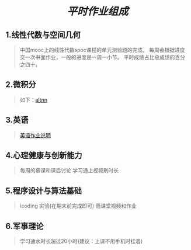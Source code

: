 # <center>*平时作业组成*

## 1.线性代数与空间几何

> 中国mooc上的线性代数spoc课程的单元测验题的完成。
> 每周会根据进度交一次书面作业，一般的进度是一周一小节。
> 平时成绩占比总成绩的百分之四十。

## 2.微积分

> 如下：[altnn]("C:\Users\T1472\Pictures\33853408-0ABF-F0CC-BAD7-B1E9EA9A156A.jpg")

## 3.英语

> [英语作业说明](https://uestc.feishu.cn/docx/WdHPdt9tfoRB9exM8eAc0zNgnVc)

## 4.心理健康与创新能力

> 每周的慕课和课后讨论
> 学习通上视频刷时长

## 5.程序设计与算法基础

> icoding 实验(在期末前完成即可)
> 雨课堂视频和作业

## 6.军事理论

> 学习通水时长超过20小时(建议：上课不用手机时挂着)